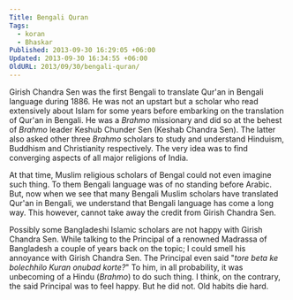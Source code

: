 ```yaml
---
Title: Bengali Quran
Tags:
  - koran
  - Bhaskar
Published: 2013-09-30 16:29:05 +06:00
Updated: 2013-09-30 16:34:55 +06:00
OldURL: 2013/09/30/bengali-quran/
---
```


Girish Chandra Sen was the first Bengali to translate Qur'an in Bengali language during 1886. He was not an upstart but a scholar who read extensively about Islam for some years before embarking on the translation of Qur'an in Bengali. He was a _Brahmo_ missionary and did so at the behest of _Brahmo_ leader Keshub Chunder Sen (Keshab Chandra Sen). The latter also asked other three _Brahmo_ scholars to study and understand Hinduism, Buddhism and Christianity respectively. The very idea was to find converging aspects of all major religions of India.

At that time, Muslim religious scholars of Bengal could not even imagine such thing. To them Bengali language was of no standing before Arabic. But, now when we see that many Bengali Muslim scholars have translated Qur'an in Bengali, we understand that Bengali language has come a long way. This however, cannot take away the credit from Girish Chandra Sen.

Possibly some Bangladeshi Islamic scholars are not happy with Girish Chandra Sen. While talking to the Principal of a renowned Madrassa of Bangladesh a couple of years back on the topic; I could smell his annoyance with Girish Chandra Sen. The Principal even said "_tore beta ke bolechhilo Kuran onubad korte?_" To him, in all probability, it was unbecoming of a Hindu (_Brahmo_) to do such thing. I think, on the contrary, the said Principal was to feel happy. But he did not. Old habits die hard. 
